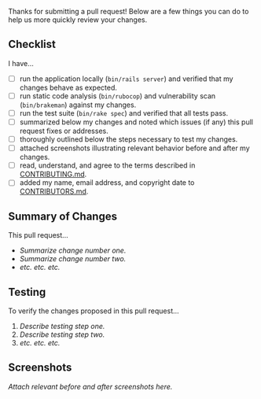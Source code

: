 Thanks for submitting a pull request! Below are a few things you can do to help us more quickly review your changes.

## Checklist

I have…

- [ ] run the application locally (`bin/rails server`) and verified that my changes behave as expected.
- [ ] run static code analysis (`bin/rubocop`) and vulnerability scan (`bin/brakeman`) against my changes.
- [ ] run the test suite (`bin/rake spec`) and verified that all tests pass.
- [ ] summarized below my changes and noted which issues (if any) this pull request fixes or addresses.
- [ ] thoroughly outlined below the steps necessary to test my changes.
- [ ] attached screenshots illustrating relevant behavior before and after my changes.
- [ ] read, understand, and agree to the terms described in [CONTRIBUTING.md](https://github.com/deptofdefense/move.mil/blob/master/CONTRIBUTING.md).
- [ ] added my name, email address, and copyright date to [CONTRIBUTORS.md](https://github.com/deptofdefense/move.mil/blob/master/CONTRIBUTORS.md).

## Summary of Changes

This pull request…

- _Summarize change number one._
- _Summarize change number two._
- _etc. etc. etc._

## Testing

To verify the changes proposed in this pull request…

1. _Describe testing step one._
1. _Describe testing step two._
1. _etc. etc. etc._

## Screenshots

_Attach relevant before and after screenshots here._